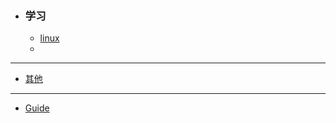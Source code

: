 
* <h3>学习</h3>

    *  [linux](./docs/learn/linux/README.md)
    *  
    
    

<hr>

-   [其他](./docs/other/README.md)

<hr>

*   [Guide](./docs/Guide/README.md)

